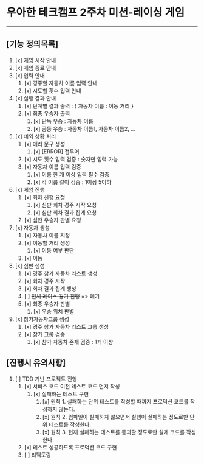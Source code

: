 # 우아한 테크캠프 2주차 미션-레이싱 게임

---------------------------------

## [기능 정의목록]
1. [x] 게임 시작 안내
2. [x] 게임 종료 안내
3. [x] 입력 안내
   1. [x] 경주할 자동차 이름 입력 안내
   2. [x] 시도할 횟수 입력 안내
4. [x] 실행 결과 안내
   1. [x] 단계별 결과 출력 : { 자동차 이름 : 이동 거리 }
   2. [x] 최종 우승자 출력
      1. [x] 단독 우승 : 자동차 이름
      2. [x] 공동 우승 : 자동차 이름1, 자동차 이름2, ...
5. [x] 예외 상황 처리
   1. [x] 에러 문구 생성
      1. [x] [ERROR] 접두어
   2. [x] 시도 횟수 입력 검증 : 숫자만 입력 가능
   3. [x] 자동차 이름 입력 검증
      1. [x] 이름 한 개 이상 입력 필수 검증
      2. [x] 각 이름 길이 검증 : 1이상 5이하
6. [x] 게임 진행
   1. [x] 회차 진행 요청
      1. [x] 심판 회차 경주 시작 요청
      2. [x] 심판 회차 결과 집계 요청
   2. [x] 심판 우승자 판별 요청
7. [x] 자동차 생성
   1. [x] 자동차 이름 지정
   2. [x] 이동할 거리 생성
      1. [x] 이동 여부 판단
   3. [x] 이동
8. [x] 심판 생성
   1. [x] 경주 참가 자동차 리스트 생성
   2. [x] 회차 경주 시작
   3. [x] 회차 결과 집계 생성
   4. [ ] ~~전체 레이스 경기 진행~~ => 폐기
   5. [x] 최종 우승자 판별
      1. [x] 우승 위치 판별
9. [x] 참가자동차그룹 생성
   1. [x] 경주 참가 자동차 리스트 그룹 생성
   2. [x] 참가 그룹 검증
      1. [x] 참가 자동차 존재 검증 : 1개 이상

## [진행시 유의사항]
1. [ ] TDD 기반 프로젝트 진행
   1. [x] 서비스 코드 이전 테스트 코드 먼저 작성
      1. [x] 실패하는 테스트 구현
         1. [x] 원칙 1. 실패하는 단위 테스트를 작성할 때까지 프로덕션 코드를 작성하지 않는다.
         2. [x] 원칙 2. 컴파일이 실패하지 않으면서 실행이 실패하는 정도로만 단위 테스트를 작성한다.
         3. [x] 원칙 3. 현재 실패하는 테스트를 통과할 정도로만 실제 코드를 작성한다.
   2. [x] 테스트 성공하도록 프로덕션 코드 구현
   3. [ ] 리팩토링